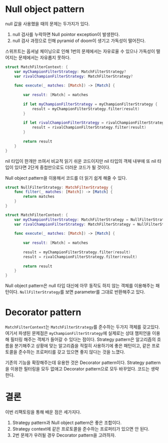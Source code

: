 # Null object pattern 

null 값을 사용했을 때의 문제는 두가지가 있다. 
1. null 검사를 누락하면 Null pointor exception이 발생한다. 
2. null 검사 과정으로 인해 pyramid of doom이 생기고 가독성이 떨어진다. 

스위프트는 옵셔널 체이닝으로 인해 1번의 문제에서는 자유로울 수 있으나 가독성이 떨어지는 문제에서는 자유롭지 못하다. 

```swift
struct MatchFilterContext: {
    var myChampionFilterStrategy: MatchFilterStrategy?
    var rivalChampionFilterStrategy: MatchFilterStrategy?
    
    func execute(_ matches: [Match]) -> [Match] {
        
        var result: [Match] = matches
        
        if let myChampionFilterStrategy = myChampionFilterStrategy {
            result = myChampionFilterStrategy.filter(result)
        }
        
        if let rivalChampionFilterStrategy = rivalChampionFilterStrategy {
            result = rivalChampionFilterStrategy.filter(result)
        }
        
        return result
    }
}
``` 

nil 타입이 한개만 쓰여서 비교적 읽기 쉬운 코드이지만 nil 타입의 객체 내부에 또 nil 타입이 있다면 2단게 중첩만으로도 더러운 코드가 될 것이다. 

Null object pattern을 이용해서 코드를 더 읽기 쉽게 해줄 수 있다. 

```swift
struct NullFilterStrategy: MatchFilterStrategy {
    func filter(_ matches: [Match]) -> [Match] {
        return matches
    }
}

struct MatchFilterContext: {
    var myChampionFilterStrategy: MatchFilterStrategy = NullFilterStrategy()
    var rivalChampionFilterStrategy: MatchFilterStrategy = NullFilterStrategy()
    
    func execute(_ matches: [Match]) -> [Match] {
        
        var result: [Match] = matches
        
        result = myChampionFilterStrategy.filter(result)
        result = rivalChampionFilterStrategy.filter(result)
        
        return result
    }
}
``` 

Null object pattern은 null 타입 대신에 아무 동작도 하지 않는 객체를 이용해주는 패턴이다. `NullFilterStrategy`를 보면 parameter를 그대로 반환해주고 있다. 

# Decorator pattern 

`MatchFilterContext`는 `MatchFilterStrategy`를 준수하는 두가지 객체를 갖고있다. 여기서 파생된 문제점은 `myChampionFilterStrategy`에 실제로는 상대 챔피언을 이용해 필터링 해주는 객체가 들어갈 수 있다는 점이다. Strategy pattern은 알고리즘의 흐름을 분기해주고 상황에 맞는 알고리즘을 적절히 사용하기에 좋은 패턴이고, 같은 프로토콜을 준수하는 프로퍼티를 갖고 있으면 좋지 않다는 것을 느꼈다.

기존의 기능을 확장해주는데 유용한 것은 Decorator pattern이다. Strategy pattern을 이용한 필터링을 모두 없애고 Decorator pattern으로 모두 바꾸었다. 코드는 생략한다. 

# 결론 

이번 리팩토링을 통해 배운 점은 세가지다.
1. Strategy pattern과 Null object pattern은 좋은 조합이다.
2. Strategy context에 같은 프로토콜을 준수하는 프로퍼티가 있으면 안 된다. 
3. 2번 문제가 우려될 경우 Decorator pattern을 고려하자. 

